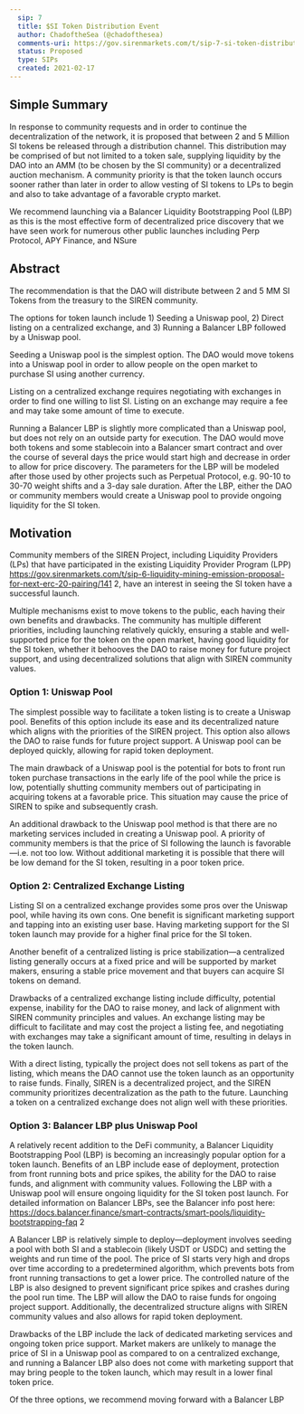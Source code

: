 ```yaml
---
  sip: 7
  title: $SI Token Distribution Event
  author: ChadoftheSea (@chadofthesea)
  comments-uri: https://gov.sirenmarkets.com/t/sip-7-si-token-distribution-event/146
  status: Proposed
  type: SIPs
  created: 2021-02-17
---
```



## Simple Summary

In response to community requests and in order to continue the decentralization of the network, it is proposed that between 2 and 5 Million SI tokens be released through a distribution channel. This distribution may be comprised of but not limited to a token sale, supplying liquidity by the DAO into an AMM (to be chosen by the SI community) or a decentralized auction mechanism. A community priority is that the token launch occurs sooner rather than later in order to allow vesting of SI tokens to LPs to begin and also to take advantage of a favorable crypto market.

We recommend launching via a Balancer Liquidity Bootstrapping Pool (LBP) as this is the most effective form of decentralized price discovery that we have seen work for numerous other public launches including Perp Protocol, APY Finance, and NSure

## Abstract

The recommendation is that the DAO will distribute between 2 and 5 MM SI Tokens from the treasury to the SIREN community.

The options for token launch include 1) Seeding a Uniswap pool, 2) Direct listing on a centralized exchange, and 3) Running a Balancer LBP followed by a Uniswap pool.

Seeding a Uniswap pool is the simplest option. The DAO would move tokens into a Uniswap pool in order to allow people on the open market to purchase SI using another currency.

Listing on a centralized exchange requires negotiating with exchanges in order to find one willing to list SI. Listing on an exchange may require a fee and may take some amount of time to execute.

Running a Balancer LBP is slightly more complicated than a Uniswap pool, but does not rely on an outside party for execution. The DAO would move both tokens and some stablecoin into a Balancer smart contract and over the course of several days the price would start high and decrease in order to allow for price discovery. The parameters for the LBP will be modeled after those used by other projects such as Perpetual Protocol, e.g. 90-10 to 30-70 weight shifts and a 3-day sale duration. After the LBP, either the DAO or community members would create a Uniswap pool to provide ongoing liquidity for the SI token.

## Motivation

Community members of the SIREN Project, including Liquidity Providers (LPs) that have participated in the existing Liquidity Provider Program (LPP) https://gov.sirenmarkets.com/t/sip-6-liquidity-mining-emission-proposal-for-next-erc-20-pairing/141 2, have an interest in seeing the SI token have a successful launch.

Multiple mechanisms exist to move tokens to the public, each having their own benefits and drawbacks. The community has multiple different priorities, including launching relatively quickly, ensuring a stable and well-supported price for the token on the open market, having good liquidity for the SI token, whether it behooves the DAO to raise money for future project support, and using decentralized solutions that align with SIREN community values.

### Option 1: Uniswap Pool

The simplest possible way to facilitate a token listing is to create a Uniswap pool. Benefits of this option include its ease and its decentralized nature which aligns with the priorities of the SIREN project. This option also allows the DAO to raise funds for future project support. A Uniswap pool can be deployed quickly, allowing for rapid token deployment.

The main drawback of a Uniswap pool is the potential for bots to front run token purchase transactions in the early life of the pool while the price is low, potentially shutting community members out of participating in acquiring tokens at a favorable price. This situation may cause the price of SIREN to spike and subsequently crash.

An additional drawback to the Uniswap pool method is that there are no marketing services included in creating a Uniswap pool. A priority of community members is that the price of SI following the launch is favorable—i.e. not too low. Without additional marketing it is possible that there will be low demand for the SI token, resulting in a poor token price.

### Option 2: Centralized Exchange Listing

Listing SI on a centralized exchange provides some pros over the Uniswap pool, while having its own cons. One benefit is significant marketing support and tapping into an existing user base. Having marketing support for the SI token launch may provide for a higher final price for the SI token.

Another benefit of a centralized listing is price stabilization—a centralized listing generally occurs at a fixed price and will be supported by market makers, ensuring a stable price movement and that buyers can acquire SI tokens on demand.

Drawbacks of a centralized exchange listing include difficulty, potential expense, inability for the DAO to raise money, and lack of alignment with SIREN community principles and values. An exchange listing may be difficult to facilitate and may cost the project a listing fee, and negotiating with exchanges may take a significant amount of time, resulting in delays in the token launch.

With a direct listing, typically the project does not sell tokens as part of the listing, which means the DAO cannot use the token launch as an opportunity to raise funds. Finally, SIREN is a decentralized project, and the SIREN community prioritizes decentralization as the path to the future. Launching a token on a centralized exchange does not align well with these priorities.

### Option 3: Balancer LBP plus Uniswap Pool

A relatively recent addition to the DeFi community, a Balancer Liquidity Bootstrapping Pool (LBP) is becoming an increasingly popular option for a token launch. Benefits of an LBP include ease of deployment, protection from front running bots and price spikes, the ability for the DAO to raise funds, and alignment with community values. Following the LBP with a Uniswap pool will ensure ongoing liquidity for the SI token post launch. For detailed information on Balancer LBPs, see the Balancer info post here: https://docs.balancer.finance/smart-contracts/smart-pools/liquidity-bootstrapping-faq 2

A Balancer LBP is relatively simple to deploy—deployment involves seeding a pool with both SI and a stablecoin (likely USDT or USDC) and setting the weights and run time of the pool. The price of SI starts very high and drops over time according to a predetermined algorithm, which prevents bots from front running transactions to get a lower price. The controlled nature of the LBP is also designed to prevent significant price spikes and crashes during the pool run time. The LBP will allow the DAO to raise funds for ongoing project support. Additionally, the decentralized structure aligns with SIREN community values and also allows for rapid token deployment.

Drawbacks of the LBP include the lack of dedicated marketing services and ongoing token price support. Market makers are unlikely to manage the price of SI in a Uniswap pool as compared to on a centralized exchange, and running a Balancer LBP also does not come with marketing support that may bring people to the token launch, which may result in a lower final token price.

Of the three options, we recommend moving forward with a Balancer LBP